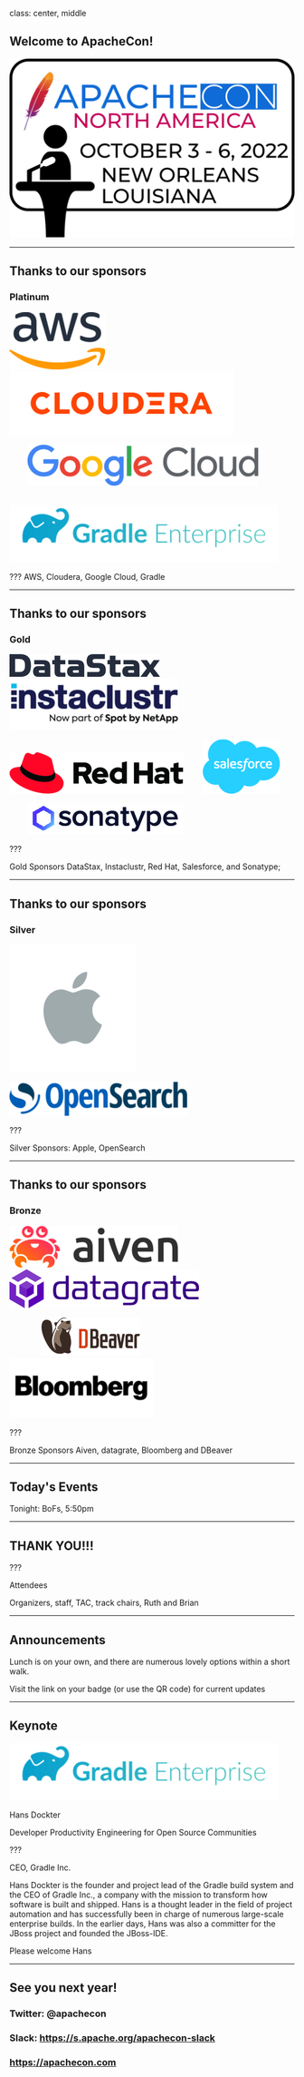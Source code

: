 class: center, middle
## Welcome to ApacheCon!

![](images/banner.png)

---
## Thanks to our sponsors
### Platinum

![](images/aws.png) ![](images/cloudera.png)

&nbsp; &nbsp; &nbsp; &nbsp; ![](images/google.png)

&nbsp; &nbsp; &nbsp; &nbsp; ![](images/gradle.png)

???
AWS, Cloudera, Google Cloud, Gradle

---
## Thanks to our sponsors
### Gold

![](images/datastax.png)  &nbsp; &nbsp; &nbsp;![](images/instaclustr.png)

![](images/redhat.png)  &nbsp; &nbsp; &nbsp; &nbsp;   ![](images/salesforce.png)

&nbsp; &nbsp; &nbsp; &nbsp; ![](images/sonatype.png)

???

Gold Sponsors DataStax, Instaclustr, Red Hat, Salesforce, and Sonatype;

---
## Thanks to our sponsors
### Silver

![](images/apple.png) 

![](images/opensearch.png)

???

Silver Sponsors: Apple, OpenSearch

---
## Thanks to our sponsors
### Bronze

![](images/aiven.png) &nbsp; &nbsp; &nbsp; ![](images/datagrate.png)

&nbsp; &nbsp; &nbsp; &nbsp; &nbsp; &nbsp; &nbsp; ![](images/dbeaver.png) &nbsp; &nbsp; ![](images/bloomberg.png)

???

Bronze Sponsors Aiven, datagrate, Bloomberg and DBeaver

---
## Today's Events

Tonight: BoFs, 5:50pm

---
## THANK YOU!!!

???

Attendees

Organizers, staff, TAC, track chairs, Ruth and Brian

---
## Announcements
 
Lunch is on your own, and there are numerous lovely options within a short walk.

Visit the link on your badge (or use the QR code) for current updates

---
## Keynote

![](images/gradle.png)

Hans Dockter

Developer Productivity Engineering for Open Source Communities

???

CEO, Gradle Inc.

Hans Dockter is the founder and project lead of the Gradle build system and the CEO of Gradle Inc., a company with the mission to transform how software is built and shipped. Hans is a thought leader in the field of project automation and has successfully been in charge of numerous large-scale enterprise builds. In the earlier days, Hans was also a committer for the JBoss project and founded the JBoss-IDE.

Please welcome Hans

---
## See you next year!

### Twitter: @apachecon

### Slack: https://s.apache.org/apachecon-slack

### https://apachecon.com

